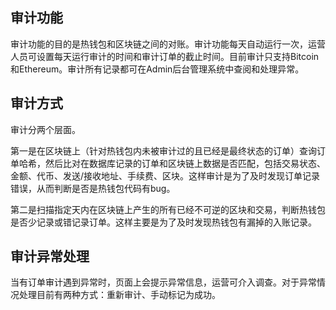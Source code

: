## 审计功能
审计功能的⽬的是热钱包和区块链之间的对账。审计功能每天⾃动运⾏⼀次，运营⼈员可设置每天运⾏审计的时间和审计订单的截⽌时间。目前审计只支持Bitcoin和Ethereum。审计所有记录都可在Admin后台管理系统中查阅和处理异常。

## 审计方式
审计分两个层⾯。

第⼀是在区块链上（针对热钱包内未被审计过的且已经是最终状态的订单）查询订单哈希，然后⽐对在数据库记录的订单和区块链上数据是否匹配，包括交易状态、⾦额、代币、发送/接收地址、⼿续费、区块。这样审计是为了及时发现订单记录错误，从⽽判断是否是热钱包代码有bug。

第⼆是扫描指定天内在区块链上产⽣的所有已经不可逆的区块和交易，判断热钱包是否少记录或错记录订单。这样主要是为了及时发现热钱包有漏掉的⼊账记录。

## 审计异常处理
当有订单审计遇到异常时，页面上会提示异常信息，运营可介入调查。对于异常情况处理目前有两种方式：重新审计、手动标记为成功。

